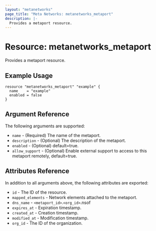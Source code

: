 ```yaml
---
layout: "metanetworks"
page_title: "Meta Networks: metanetworks_metaport"
description: |-
  Provides a metaport resource.
---
```


# Resource: metanetworks_metaport

Provides a metaport resource.

## Example Usage

```hcl
resource "metanetworks_metaport" "example" {
  name    = "example"
  enabled = false
}
```

## Argument Reference

The following arguments are supported:

* `name` - (Required) The name of the metaport.
* `description` - (Optional) The description of the metaport.
* `enabled` - (Optional) default=true.
* `allow_support` - (Optional) Enable external support to access to this metaport remotely, default=true.

## Attributes Reference

In addition to all arguments above, the following attributes are exported:

* `id` - The ID of the resource.
* `mapped_elements` - Network elements attached to the metaport.
* `dns_name` - `<metaport_id>`.`<org_id>`.nsof
* `expires_at` - Expiration timestamp.
* `created_at` - Creation timestamp.
* `modified_at` - Modification timestamp.
* `org_id` - The ID of the organization.
